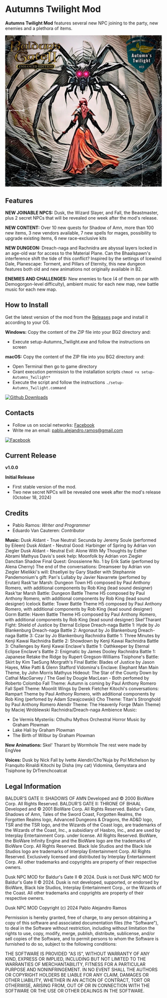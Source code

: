 # Autumns Twilight Mod

**Autumns Twilight Mod** features several new NPC joining to the party, new enemies and a plethora of items.

<p align="center">
    <img src="docs/images/screenshot01.jpg?raw=true" width="820">
</p>

## Features

**NEW JOINABLE NPCS:** Dusk, the Wizard Slayer, and Fall, the Beastmaster, plus 2 secret NPCs that will be revealed one week after the mod's release.

**NEW CONTENT:** Over 10 new quests for Shadow of Amn, more than 100 new items, 3 new vendors available, 7 new spells for mages, possibility to upgrade existing items, 6 new race-exclusive kits

**NEW DUNGEON:** Dreach-naga and Rachnidra are abyssal layers locked in an age-old war for access to the Material Plane. Can the Bhaalspawn's interference shift the tide of this conflict?
Inspired by the settings of Icewind Dale, Planescape: Torment, and Pillars of Eternity, this new dungeon features both old and new animations not originally available in B2.

**ENEMIES AND CHALLENGES:** New enemies to face (4 of them on par with Demogorgon-level difficulty), ambient music for each new map, new battle music for each new map.

## How to Install
Get the latest version of the mod from the [Releases](https://github.com/evancauteren/bg2-autumns-twilight-mod/releases "Releases") page and install it according to your OS.

**Windows:**
Copy the content of the ZIP file into your BG2 directory and:
- Execute setup-Autumns_Twilight.exe and follow the instructions on screen

**macOS:**
Copy the content of the ZIP file into you BG2 directory and:
- Open Terminal then go to game directory
- Grant execution permission to the installation scripts `chmod +x setup-Autumns_Twilight*`
- Execute the script and follow the instructions `./setup-Autumns_Twilight.command`

[![Github Downloads](https://img.shields.io/github/downloads/evancauteren/bg2-autumns-twilight-mod/total.svg)](https://github.com/evancauteren/bg2-autumns-twilight-mod/releases)

## Contacts

- Follow us on social networks: [Facebook](https://www.facebook.com/bg2duskmod "Facebook")
- Write me an email: pablo.alejandro.ramos@gmail.com 

[![Facebook](https://img.shields.io/badge/Facebook-blue.svg)](https://www.facebook.com/bg2duskmod)

## Current Release

**v1.0.0**

**Initial Release**

- First stable version of the mod.
- Two new secret NPCs will be revealed one week after the mod's release (October 18, 2024)

## Credits

- Pablo Ramos: *Writer and Programmer*
- Eduardo Van Cauteren: *Contributor*

**Music:**
Dusk Aldant - True Neutral: Secunda by Jeremy Soule (performed by Eileen)
Dusk Aldant - Neutral Good: Harbinger of Spring by Adrian von Ziegler
Dusk Aldant - Neutral Evil: Alone With My Thoughts by Esther Abrami
Mathyus Davis's seek help: Moonfolk by Adrian von Ziegler
Danctian Shadow Final Quest: Gnossienne No. 1 by Erik Satie (perfomed by Alena Cherny)
The end of the conversations: Dreamseer by Adrian von Ziegler
Mielikki's will: Ehsellyei by Gary Stadler with Stephannie
Pandemonium's gift: Pan's Lullaby by Javier Navarrete (perfomed by Erutan)
Rask'tar Marsh: Dungeon Town H5 composed by Paul Anthony Romero, with additional components by Rob King (lead sound designer)
Rask'tar Marsh Battle: Dungeon Battle Theme H5 composed by Paul Anthony Romero, with additional components by Rob King (lead sound designer)
Icelock Battle: Tower Battle Theme H5 composed by Paul Anthony Romero, with additional components by Rob King (lead sound designer)
Gorm Battle: Haven Battle Theme H5 composed by Paul Anthony Romero, with additional components by Rob King (lead sound designer)
Skel'Tharant Fight: Shield of Justice by Eternal Eclipse
Dreach-naga Battle 1: Hyde by Jo Blankenburg
Dreach-naga Battle 2: Argonaut by Jo Blankenburg
Dreach-naga Battle 3: Czar by Jo Blankenburg
Rachnidra Battle 1: Three Minutes by Kenji Kawai
Rachnidra Battle 2: Showdown by Kenji Kawai
Rachnidra Battle 3: Challenges by Kenji Kawai
Enclave's Battle 1: Oathkeeper by Eternal Eclipse
Enclave's Battle 2: Enigmatic by James Dooley
Rachnidra Battle 1: Japanese Retake the Ridge by Rupert Gregson-Williams
Tisiphone's Battle: Skirt by Kim TaeSung
Morgrath's Final Battle: Blades of Justice by Jason Hayes, Mike Patti & Glenn Stafford
Vidomina's Enclave: Elephant Man Main Theme, by John Morris
Mathyus Hideout: The Star of the County Down by Cathal MacGarvey / The Gael by Dougie MacLean - Both perfomed by Roberto Colombo
Fall Theme: Autumn is coming by Paul Anthony Romero
Fall Spell Theme: Moonlit Wings by Derek Fietcher
Kitochi's conversations: Rampart Theme by Paul Anthony Romero, with additional components by Rob King (perfomed by Adam Szwajcowski)
Cho Theme: Titan's Stronghold by Paul Anthony Romero
Alendir Theme: The Heavenly Forge (Main Theme) by Maciej Wróblewski
Rachnidra/Dreach-naga Ambience Music:
- De Vermis Mysteriis: Cthulhu Mythos Orchestral Horror Music by Graham Plowman
- Lake Hali by Graham Plowman
- The Birth of Wilbur by Graham Plowman

**New Animations:**
Skel' Tharant by Wormhole
The rest were made by EngVee

**Voices:**
Dusk by Nick
Fall by Ivette
Alendir/Cho'Nuja by Pol
Michelson by Franquito Rinaldi
Kitochi by Disha (my cat)
Vidomina, Gemystara and Tisiphone by DrTrenchcoatcat

## Legal Information

BALDUR'S GATE II: SHADOWS OF AMN Developed and © 2000 BioWare Corp. All Rights
Reserved. BALDUR'S GATE II: THRONE OF BHAAL Developed and © 2001 BioWare
Corp. All Rights Reserved. Baldur's Gate, Shadows of Amn, Tales of the Sword
Coast, Forgotten Realms, the Forgotten Realms logo, Advanced Dungeons & Dragons,
the AD&D logo, TSR and the TSR logo, and the Wizards of the Coast logo, are
trademarks of the Wizards of the Coast, Inc., a subsidiary of Hasbro, Inc., and
are used by Interplay Entertainment Corp. under license. All Rights Reserved.
BioWare, the BioWare Infinity Engine and the BioWare logo are the trademarks of
BioWare Corp. All Rights Reserved. Black Isle Studios and the Black Isle Studios
logo are trademarks of Interplay Entertainment Corp. All Rights Reserved.
Exclusively licensed and distributed by Interplay Entertainment Corp. All other
trademarks and copyrights are property of their respective owners.

Dusk NPC MOD for Baldur's Gate II © 2024. Dusk is not
Dusk NPC MOD for Baldur's Gate II © 2024. Dusk is not
developed, supported, or endorsed by BioWare, Black Isle Studios, Interplay
Entertainment Corp., or the Wizards of the Coast. All other trademarks and
copyrights are property of their respective owners.

Dusk NPC MOD Copyright (c) 2024 Pablo Alejandro Ramos

Permission is hereby granted, free of charge, to any person obtaining a copy
of this software and associated documentation files (the "Software"), to deal
in the Software without restriction, including without limitation the rights
to use, copy, modify, merge, publish, distribute, sublicense, and/or sell
copies of the Software, and to permit persons to whom the Software is
furnished to do so, subject to the following conditions:

THE SOFTWARE IS PROVIDED "AS IS", WITHOUT WARRANTY OF ANY KIND, EXPRESS OR
IMPLIED, INCLUDING BUT NOT LIMITED TO THE WARRANTIES OF MERCHANTABILITY,
FITNESS FOR A PARTICULAR PURPOSE AND NONINFRINGEMENT. IN NO EVENT SHALL THE
AUTHORS OR COPYRIGHT HOLDERS BE LIABLE FOR ANY CLAIM, DAMAGES OR OTHER
LIABILITY, WHETHER IN AN ACTION OF CONTRACT, TORT OR OTHERWISE, ARISING FROM,
OUT OF OR IN CONNECTION WITH THE SOFTWARE OR THE USE OR OTHER DEALINGS IN THE
SOFTWARE.
